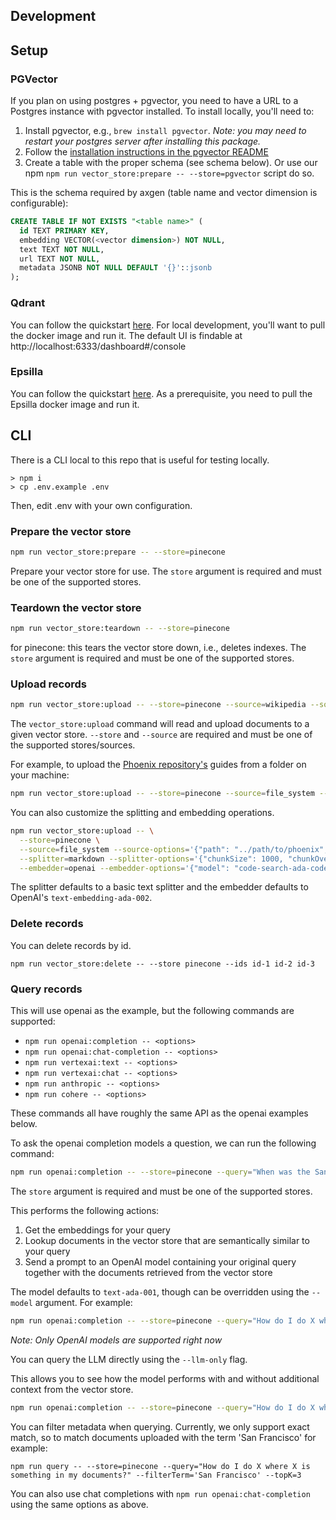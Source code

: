 ## Development

## Setup

### PGVector

If you plan on using postgres + pgvector, you need to have a URL to a Postgres instance with pgvector installed. To install locally, you'll need to:

1. Install pgvector, e.g., `brew install pgvector`. *Note: you may need to restart your postgres server after installing this package.*
2. Follow the [installation instructions in the pgvector README](https://github.com/pgvector/pgvector)
3. Create a table with the proper schema (see schema below). Or use our npm `npm run vector_store:prepare -- --store=pgvector` script do so.

This is the schema required by axgen (table name and vector dimension is configurable):

```sql
CREATE TABLE IF NOT EXISTS "<table name>" (
  id TEXT PRIMARY KEY,
  embedding VECTOR(<vector dimension>) NOT NULL,
  text TEXT NOT NULL,
  url TEXT NOT NULL,
  metadata JSONB NOT NULL DEFAULT '{}'::jsonb
);
```

### Qdrant

You can follow the quickstart [here](https://qdrant.tech/documentation/quick-start/). For local development, you'll want to pull the docker image and run it. The default UI is findable at http://localhost:6333/dashboard#/console

### Epsilla

You can follow the quickstart [here](https://epsilla-inc.gitbook.io/epsilladb/quick-start). As a prerequisite, you need to pull the Epsilla docker image and run it.

## CLI

There is a CLI local to this repo that is useful for testing locally.

```
> npm i
> cp .env.example .env
```

Then, edit .env with your own configuration.

### Prepare the vector store

```bash
npm run vector_store:prepare -- --store=pinecone
```

Prepare your vector store for use. The `store` argument is required and must be one of the supported stores.

### Teardown the vector store

```bash
npm run vector_store:teardown -- --store=pinecone
```

for pinecone: this tears the vector store down, i.e., deletes indexes. The `store` argument is required and must be one of the supported stores.

### Upload records

```bash
npm run vector_store:upload -- --store=pinecone --source=wikipedia --source-options='{"term": "San Francisco"}'
```

The `vector_store:upload` command will read and upload documents to a given vector store. `--store` and `--source` are required and must be one of the supported stores/sources.

For example, to upload the [Phoenix repository's](https://github.com/phoenixframework/phoenix) guides from a folder on your machine:

```bash
npm run vector_store:upload -- --store=pinecone --source=file_system --source-options='{"path": "../path/to/phoenix", "glob": "guides/**/*.md"}'
```

You can also customize the splitting and embedding operations.

```bash
npm run vector_store:upload -- \
  --store=pinecone \
  --source=file_system --source-options='{"path": "../path/to/phoenix", "glob": "guides/**/*.md"}' \
  --splitter=markdown --splitter-options='{"chunkSize": 1000, "chunkOverlap": 100}' \
  --embedder=openai --embedder-options='{"model": "code-search-ada-code-001"}'
```

The splitter defaults to a basic text splitter and the embedder defaults to OpenAI's `text-embedding-ada-002`.

### Delete records

You can delete records by id.

```
npm run vector_store:delete -- --store pinecone --ids id-1 id-2 id-3
```

### Query records

This will use openai as the example, but the following commands are supported:

* `npm run openai:completion -- <options>`
* `npm run openai:chat-completion -- <options>`
* `npm run vertexai:text -- <options>`
* `npm run vertexai:chat -- <options>`
* `npm run anthropic -- <options>`
* `npm run cohere -- <options>`

These commands all have roughly the same API as the openai examples below.

To ask the openai completion models a question, we can run the following command:

```bash
npm run openai:completion -- --store=pinecone --query="When was the San Francisco Police Department founded?"
```

The `store` argument is required and must be one of the supported stores.

This performs the following actions:

1. Get the embeddings for your query
2. Lookup documents in the vector store that are semantically similar to your query
3. Send a prompt to an OpenAI model containing your original query together with the documents retrieved from the vector store

The model defaults to `text-ada-001`, though can be overridden using the `--model` argument. For example:

```bash
npm run openai:completion -- --store=pinecone --query="How do I do X where X is something in my documents?" --model=text-curie-001
```

_Note: Only OpenAI models are supported right now_

You can query the LLM directly using the `--llm-only` flag.

This allows you to see how the model performs with and without additional context from the vector store.

```bash
npm run openai:completion -- --store=pinecone --query="How do I do X where X is something in my documents?" --llm-only
```

You can filter metadata when querying. Currently, we only support exact match, so to match documents uploaded with the term 'San Francisco' for example:

```
npm run query -- --store=pinecone --query="How do I do X where X is something in my documents?" --filterTerm='San Francisco' --topK=3
```

You can also use chat completions with `npm run openai:chat-completion` using the same options as above.
